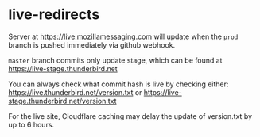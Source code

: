 # live-redirects

Server at https://live.mozillamessaging.com will update when the `prod` branch is pushed immediately via github webhook. 

`master` branch commits only update stage, which can be found at https://live-stage.thunderbird.net

You can always check what commit hash is live by checking either: https://live.thunderbird.net/version.txt or https://live-stage.thunderbird.net/version.txt

For the live site, Cloudflare caching may delay the update of version.txt by up to 6 hours.
